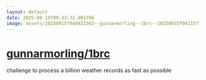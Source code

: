 ```yaml
---
layout: default
date: 2025-09-15T09:33:32.001766
image: assets/20250915T040422362--gunnarmorling--1brc--20250915T041157110--cropped.png
---
```


# [gunnarmorling/1brc](https://github.com/gunnarmorling/1brc)

challenge to process a billion weather records as fast as possible
